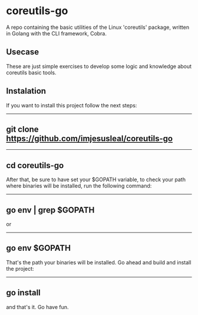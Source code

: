 # coreutils-go 

A repo containing the basic utilities of the Linux 'coreutils' package, written in Golang with the CLI framework, Cobra.

## Usecase

These are just simple exercises to develop some logic and knowledge about coreutils basic tools.

## Instalation 

If you want to install this project follow the next steps: 

---
git clone https://github.com/imjesusleal/coreutils-go
---

---
cd coreutils-go
---

After that, be sure to have set your $GOPATH variable, to check your path where binaries will be installed, run the following command: 

---
go env | grep $GOPATH
---

or 

---
go env $GOPATH
---

That's the path your binaries will be installed. Go ahead and build and install the project:

---
go install 
---

and that's it. Go have fun.
